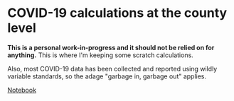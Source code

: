 # COVID-19 calculations at the county level

**This is a personal work-in-progress and it should not be relied on for anything.** This is where I'm keeping some scratch calculations.

Also, most COVID-19 data has been collected and reported using wildly variable standards, so the adage "garbage in, garbage out" applies.

[Notebook](./Counties.ipynb)
